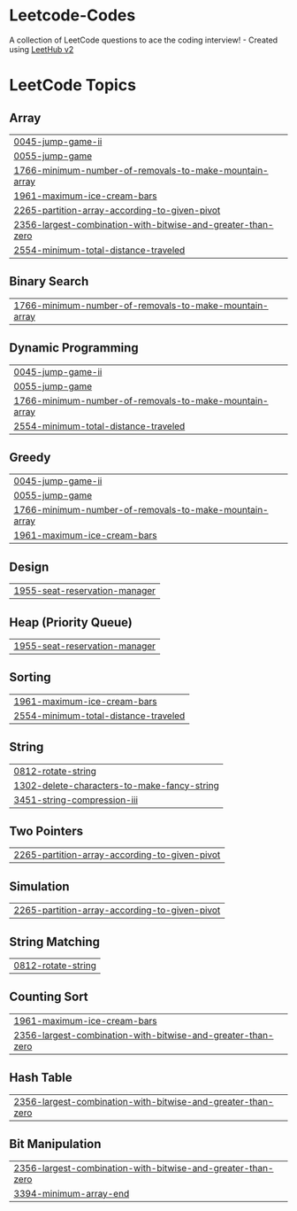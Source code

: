 # Leetcode-Codes
A collection of LeetCode questions to ace the coding interview! - Created using [LeetHub v2](https://github.com/arunbhardwaj/LeetHub-2.0)

<!---LeetCode Topics Start-->
# LeetCode Topics
## Array
|  |
| ------- |
| [0045-jump-game-ii](https://github.com/bhandariprateek64/Leetcode-Codes/tree/master/0045-jump-game-ii) |
| [0055-jump-game](https://github.com/bhandariprateek64/Leetcode-Codes/tree/master/0055-jump-game) |
| [1766-minimum-number-of-removals-to-make-mountain-array](https://github.com/bhandariprateek64/Leetcode-Codes/tree/master/1766-minimum-number-of-removals-to-make-mountain-array) |
| [1961-maximum-ice-cream-bars](https://github.com/bhandariprateek64/Leetcode-Codes/tree/master/1961-maximum-ice-cream-bars) |
| [2265-partition-array-according-to-given-pivot](https://github.com/bhandariprateek64/Leetcode-Codes/tree/master/2265-partition-array-according-to-given-pivot) |
| [2356-largest-combination-with-bitwise-and-greater-than-zero](https://github.com/bhandariprateek64/Leetcode-Codes/tree/master/2356-largest-combination-with-bitwise-and-greater-than-zero) |
| [2554-minimum-total-distance-traveled](https://github.com/bhandariprateek64/Leetcode-Codes/tree/master/2554-minimum-total-distance-traveled) |
## Binary Search
|  |
| ------- |
| [1766-minimum-number-of-removals-to-make-mountain-array](https://github.com/bhandariprateek64/Leetcode-Codes/tree/master/1766-minimum-number-of-removals-to-make-mountain-array) |
## Dynamic Programming
|  |
| ------- |
| [0045-jump-game-ii](https://github.com/bhandariprateek64/Leetcode-Codes/tree/master/0045-jump-game-ii) |
| [0055-jump-game](https://github.com/bhandariprateek64/Leetcode-Codes/tree/master/0055-jump-game) |
| [1766-minimum-number-of-removals-to-make-mountain-array](https://github.com/bhandariprateek64/Leetcode-Codes/tree/master/1766-minimum-number-of-removals-to-make-mountain-array) |
| [2554-minimum-total-distance-traveled](https://github.com/bhandariprateek64/Leetcode-Codes/tree/master/2554-minimum-total-distance-traveled) |
## Greedy
|  |
| ------- |
| [0045-jump-game-ii](https://github.com/bhandariprateek64/Leetcode-Codes/tree/master/0045-jump-game-ii) |
| [0055-jump-game](https://github.com/bhandariprateek64/Leetcode-Codes/tree/master/0055-jump-game) |
| [1766-minimum-number-of-removals-to-make-mountain-array](https://github.com/bhandariprateek64/Leetcode-Codes/tree/master/1766-minimum-number-of-removals-to-make-mountain-array) |
| [1961-maximum-ice-cream-bars](https://github.com/bhandariprateek64/Leetcode-Codes/tree/master/1961-maximum-ice-cream-bars) |
## Design
|  |
| ------- |
| [1955-seat-reservation-manager](https://github.com/bhandariprateek64/Leetcode-Codes/tree/master/1955-seat-reservation-manager) |
## Heap (Priority Queue)
|  |
| ------- |
| [1955-seat-reservation-manager](https://github.com/bhandariprateek64/Leetcode-Codes/tree/master/1955-seat-reservation-manager) |
## Sorting
|  |
| ------- |
| [1961-maximum-ice-cream-bars](https://github.com/bhandariprateek64/Leetcode-Codes/tree/master/1961-maximum-ice-cream-bars) |
| [2554-minimum-total-distance-traveled](https://github.com/bhandariprateek64/Leetcode-Codes/tree/master/2554-minimum-total-distance-traveled) |
## String
|  |
| ------- |
| [0812-rotate-string](https://github.com/bhandariprateek64/Leetcode-Codes/tree/master/0812-rotate-string) |
| [1302-delete-characters-to-make-fancy-string](https://github.com/bhandariprateek64/Leetcode-Codes/tree/master/1302-delete-characters-to-make-fancy-string) |
| [3451-string-compression-iii](https://github.com/bhandariprateek64/Leetcode-Codes/tree/master/3451-string-compression-iii) |
## Two Pointers
|  |
| ------- |
| [2265-partition-array-according-to-given-pivot](https://github.com/bhandariprateek64/Leetcode-Codes/tree/master/2265-partition-array-according-to-given-pivot) |
## Simulation
|  |
| ------- |
| [2265-partition-array-according-to-given-pivot](https://github.com/bhandariprateek64/Leetcode-Codes/tree/master/2265-partition-array-according-to-given-pivot) |
## String Matching
|  |
| ------- |
| [0812-rotate-string](https://github.com/bhandariprateek64/Leetcode-Codes/tree/master/0812-rotate-string) |
## Counting Sort
|  |
| ------- |
| [1961-maximum-ice-cream-bars](https://github.com/bhandariprateek64/Leetcode-Codes/tree/master/1961-maximum-ice-cream-bars) |
| [2356-largest-combination-with-bitwise-and-greater-than-zero](https://github.com/bhandariprateek64/Leetcode-Codes/tree/master/2356-largest-combination-with-bitwise-and-greater-than-zero) |
## Hash Table
|  |
| ------- |
| [2356-largest-combination-with-bitwise-and-greater-than-zero](https://github.com/bhandariprateek64/Leetcode-Codes/tree/master/2356-largest-combination-with-bitwise-and-greater-than-zero) |
## Bit Manipulation
|  |
| ------- |
| [2356-largest-combination-with-bitwise-and-greater-than-zero](https://github.com/bhandariprateek64/Leetcode-Codes/tree/master/2356-largest-combination-with-bitwise-and-greater-than-zero) |
| [3394-minimum-array-end](https://github.com/bhandariprateek64/Leetcode-Codes/tree/master/3394-minimum-array-end) |
<!---LeetCode Topics End-->